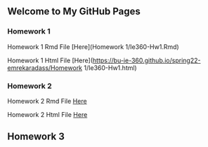 ## Welcome to My GitHub Pages


### Homework 1 

Homework 1 Rmd File [Here](Homework 1/Ie360-Hw1.Rmd)

Homework 1 Html File [Here](https://bu-ie-360.github.io/spring22-emrekaradass/Homework 1/Ie360-Hw1.html)

### Homework 2 

Homework 2 Rmd File [Here](Ie360-Hw2.Rmd)

Homework 2 Html File [Here](https://bu-ie-360.github.io/spring22-emrekaradass/Ie360-Hw2.html)

## Homework 3 


